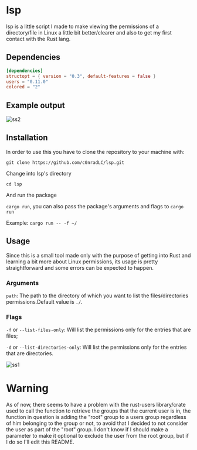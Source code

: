 # lsp
lsp is a little script I made to make viewing the permissions of a directory/file in Linux a little bit better/clearer and also to get my first contact with the Rust lang.

## Dependencies
```toml
[dependencies]
structopt = { version = "0.3", default-features = false }
users = "0.11.0"
colored = "2"
```

## Example output
![ss2](https://user-images.githubusercontent.com/49255836/119244741-daa22c00-bb49-11eb-9712-93d449e593ba.png)


## Installation
In order to use this you have to clone the repository to your machine with:

``` git clone https://github.com/c0nradLC/lsp.git ```

Change into lsp's directory

``` cd lsp ```

And run the package

``` cargo run ```, you can also pass the package's arguments and flags to ``` cargo run ```

Example:  ``` cargo run -- -f ~/ ```

## Usage
Since this is a small tool made only with the purpose of getting into Rust and learning a bit more about Linux permissions, its usage is pretty straightforward and some errors can be expected to happen.

### Arguments

``` path ```: The path to the directory of which you want to list the files/directories permissions.Default value is ``` ./ ```.

### Flags

``` -f ``` or ``` --list-files-only ```: Will list the permissions only for the entries that are files;

``` -d ``` or ``` --list-directories-only ```: Will list the permissions only for the entries that are directories.

![ss1](https://user-images.githubusercontent.com/49255836/119244365-539f8480-bb46-11eb-9fc9-eee4d51cb2cf.jpg)

# Warning
As of now, there seems to have a problem with the rust-users library/crate used to call the function to retrieve the groups that the current user is in, the function in question is adding the "root" group to a users group regardless of him belonging to the group or not, to avoid that I decided to not consider the user as part of the "root" group. I don't know if I should make a parameter to make it optional to exclude the user from the root group, but if I do so I'll edit this README.
